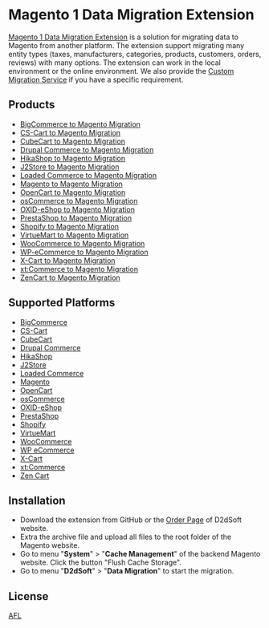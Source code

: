# Magento 1 Data Migration Extension
[Magento 1 Data Migration Extension](http://d2d-soft.com/15-magento-migration) is a solution for migrating data to Magento from another platform. The extension support migrating many entity types (taxes, manufacturers, categories, products, customers, orders, reviews) with many options. The extension can work in the local environment or the online environment. We also provide the [Custom Migration Service](http://d2d-soft.com/migration-services/296-data-migration-customization.html) if you have a specific requirement. 

## Products
- [BigCommerce to Magento Migration](https://d2d-soft.com/magento-migration/414-1672-bigcommerce-to-magento-migration-extension.html#/72-entities-1000)
- [CS-Cart to Magento Migration](https://d2d-soft.com/magento-migration/325-1392-cs-cart-to-magento-migration-extension.html)
- [CubeCart to Magento Migration](https://d2d-soft.com/magento-migration/34-92-cubecart-to-magento-migration-extension.html)
- [Drupal Commerce to Magento Migration](https://d2d-soft.com/magento-migration/360-drupal-commerce-to-magento-migration-service.html)
- [HikaShop to Magento Migration](https://d2d-soft.com/magento-migration/449-1842-hikashop-to-magento-migration-extension.html#/72-entities-1000)
- [J2Store to Magento Migration](https://d2d-soft.com/magento-migration/492-2037-j2store-to-magento-migration-extension.html#/72-entities-1000)
- [Loaded Commerce to Magento Migration](https://d2d-soft.com/magento-migration/35-97-loaded-to-magento-migration-extension.html)
- [Magento to Magento Migration](https://d2d-soft.com/magento-migration/25-84-magento-to-magento-migration.html)
- [OpenCart to Magento Migration](https://d2d-soft.com/magento-migration/37-102-opencart-to-magento-migration-extension.html)
- [osCommerce to Magento Migration](https://d2d-soft.com/magento-migration/38-107-oscommerce-to-magento-migration-extension.html)
- [OXID-eShop to Magento Migration](https://d2d-soft.com/magento-migration/39-112-oxid-eshop-to-magento-migration-extension.html)
- [PrestaShop to Magento Migration](https://d2d-soft.com/magento-migration/28-117-prestashop-to-magento-migration.html)
- [Shopify to Magento Migration](https://d2d-soft.com/magento-migration/379-1502-shopify-to-magento-migration-tool.html#/72-entities-1000)
- [VirtueMart to Magento Migration](https://d2d-soft.com/magento-migration/41-120-virtuemart-to-magento-migration-extension.html)
- [WooCommerce to Magento Migration](https://d2d-soft.com/magento-migration/29-125-woocommerce-to-magento-migration.html)
- [WP-eCommerce to Magento Migration](https://d2d-soft.com/magento-migration/42-128-wp-ecommerce-to-magento-migation-extension.html)
- [X-Cart to Magento Migration](https://d2d-soft.com/magento-migration/43-133-x-cart-to-magento-migation-extension.html)
- [xt:Commerce to Magento Migration](https://d2d-soft.com/magento-migration/44-138-xtcommerce-to-magento-migation-extension.html)
- [ZenCart to Magento Migration](https://d2d-soft.com/magento-migration/45-143-zencart-to-magento-migration-extension.html)

## Supported Platforms
- [BigCommerce](https://www.bigcommerce.com/)
- [CS-Cart](https://www.cs-cart.com/)
- [CubeCart](https://www.cubecart.com/)
- [Drupal Commerce](https://drupalcommerce.org/)
- [HikaShop](https://www.hikashop.com/)
- [J2Store](https://www.j2store.org/)
- [Loaded Commerce](https://loadedcommerce.com/)
- [Magento](https://magento.com/)
- [OpenCart](https://www.opencart.com/)
- [osCommerce](https://www.oscommerce.com/)
- [OXID-eShop](https://www.oxid-esales.com)
- [PrestaShop](https://www.prestashop.com)
- [Shopify](https://www.shopify.com/)
- [VirtueMart](https://virtuemart.net/)
- [WooCommerce](https://woocommerce.com/)
- [WP eCommerce](https://wpecommerce.org/)
- [X-Cart](https://www.x-cart.com/)
- [xt:Commerce](https://www.xt-commerce.com/)
- [Zen Cart](https://www.zen-cart.com/)

## Installation
- Download the extension from GitHub or the [Order Page](https://d2d-soft.com/order-history) of D2dSoft website.
- Extra the archive file and upload all files to the root folder of the Magento website.
- Go to menu "**System**" > "**Cache Management**" of the backend Magento website. Click the button "Flush Cache Storage".
- Go to menu "**D2dSoft**" > "**Data Migration**" to start the migration.

## License

[AFL](http://d2d-soft.com/license/AFL.txt)
